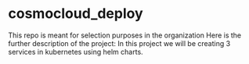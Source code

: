 # cosmocloud_deploy
This repo is meant for selection purposes in the organization
Here is the further description of the project:
In this project we will be creating 3 services in kubernetes using helm charts.
